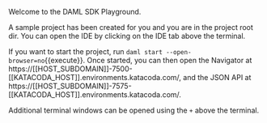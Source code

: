 Welcome to the DAML SDK Playground.

A sample project has been created for you and you are in the project root dir. You can open the IDE by clicking on the IDE tab above the terminal.

If you want to start the project, run `daml start --open-browser=no`{{execute}}. Once started, you can then open the Navigator at https://[[HOST_SUBDOMAIN]]-7500-[[KATACODA_HOST]].environments.katacoda.com/, and the JSON API at https://[[HOST_SUBDOMAIN]]-7575-[[KATACODA_HOST]].environments.katacoda.com/.

Additional terminal windows can be opened using the `+` above the terminal.